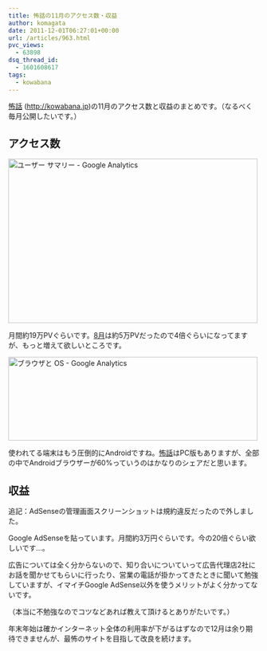 ```yaml
---
title: 怖話の11月のアクセス数・収益
author: komagata
date: 2011-12-01T06:27:01+00:00
url: /articles/963.html
pvc_views:
  - 63898
dsq_thread_id:
  - 1601608617
tags:
  - kowabana
---
```

[怖話][1] (<http://kowabana.jp>)の11月のアクセス数と収益のまとめです。（なるべく毎月公開したいです。）

## アクセス数


  <a href="http://www.flickr.com/photos/komagata/6434914713/" title="ユーザー サマリー - Google Analytics by komagata, on Flickr"><img src="http://farm8.staticflickr.com/7158/6434914713_bddf20ff40.jpg" width="500" height="330" alt="ユーザー サマリー - Google Analytics" /></a>


月間約19万PVぐらいです。[8月][2]は約5万PVだったので4倍ぐらいになってますが、もっと増えて欲しいところです。


  <a href="http://www.flickr.com/photos/komagata/6435028333/" title="ブラウザと OS - Google Analytics by komagata, on Flickr"><img src="http://farm8.staticflickr.com/7144/6435028333_3ddeafc436.jpg" width="500" height="168" alt="ブラウザと OS - Google Analytics" /></a>


使われてる端末はもう圧倒的にAndroidですね。[怖話][3]はPC版もありますが、全部の中でAndroidブラウザーが60%っていうのはかなりのシェアだと思います。

## 収益

追記：AdSenseの管理画面スクリーンショットは規約違反だったので外しました。

Google AdSenseを貼っています。月間約3万円ぐらいです。今の20倍ぐらい欲しいです…。

広告については全く分からないので、知り合いについていって広告代理店2社にお話を聞かせてもらいに行ったり、営業の電話が掛かってきたときに聞いて勉強していますが、イマイチGoogle AdSense以外を使うメリットがよく分かってないです。

（本当に不勉強なのでコツなどあれば教えて頂けるとありがたいです。）

年末年始は確かインターネット全体の利用率が下がるはずなので12月は余り期待できませんが、最怖のサイトを目指して改良を続けます。

 [1]: http://kowabana.jp
 [2]: http://fjord.jp/love/870.html
 [3]: http://kowabana.jp/
